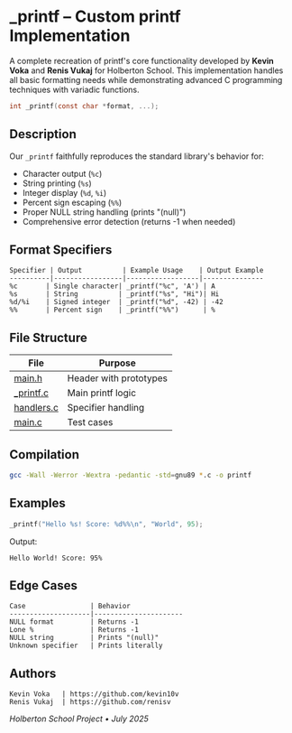 # _printf – Custom printf Implementation

A complete recreation of printf's core functionality developed by **Kevin Voka** and **Renis Vukaj** for Holberton School. This implementation handles all basic formatting needs while demonstrating advanced C programming techniques with variadic functions.

```c
int _printf(const char *format, ...);
```

## Description
Our `_printf` faithfully reproduces the standard library's behavior for:
- Character output (`%c`)
- String printing (`%s`)
- Integer display (`%d`, `%i`)
- Percent sign escaping (`%%`)
- Proper NULL string handling (prints "(null)")
- Comprehensive error detection (returns -1 when needed)

## Format Specifiers

```
Specifier | Output          | Example Usage    | Output Example
----------|-----------------|------------------|---------------
%c       | Single character| _printf("%c", 'A') | A
%s       | String          | _printf("%s", "Hi")| Hi
%d/%i    | Signed integer  | _printf("%d", -42) | -42
%%       | Percent sign    | _printf("%%")      | %
```

## File Structure

| File               | Purpose |
|--------------------|---------|
| [main.h](https://github.com/kevin10v/holbertonschool-printf/blob/main/main.h) | Header with prototypes |
| [_printf.c](https://github.com/kevin10v/holbertonschool-printf/blob/main/_printf.c) | Main printf logic |
| [handlers.c](https://github.com/kevin10v/holbertonschool-printf/blob/main/handlers.c) | Specifier handling |
| [main.c](https://github.com/kevin10v/holbertonschool-printf/blob/main/main.c) | Test cases |

## Compilation

```bash
gcc -Wall -Werror -Wextra -pedantic -std=gnu89 *.c -o printf
```

## Examples

```c
_printf("Hello %s! Score: %d%%\n", "World", 95);
```
Output:
```
Hello World! Score: 95%
```

## Edge Cases

```
Case                | Behavior
--------------------|----------------------
NULL format         | Returns -1
Lone %              | Returns -1
NULL string         | Prints "(null)"
Unknown specifier   | Prints literally
```

## Authors

```
Kevin Voka   | https://github.com/kevin10v
Renis Vukaj  | https://github.com/renisv
```

*Holberton School Project • July 2025*
